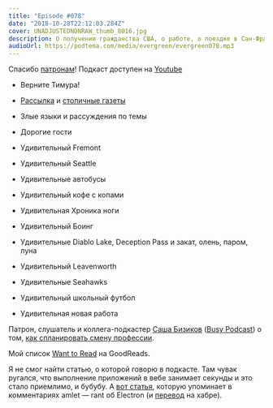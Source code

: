```yaml
---
title: "Episode #078"
date: "2018-10-28T22:12:03.284Z"
cover: UNADJUSTEDNONRAW_thumb_8016.jpg
description: О получении гражданства США, о работе, о поездке в Сан-Франциско, и о музыке.
audioUrl: https://podtema.com/media/evergreen/evergreen078.mp3
---
```


Спасибо [патронам](https://patreon.com/podtema)!
Подкаст доступен на [Youtube](https://www.youtube.com/c/EvergreenPodcast)

- Верните Тимура!
- [Рассылка](https://letter.rosnovsky.us/) и [столичные газеты](https://www.the-village.ru/village/people/zakladka/329503-12-email-newsletter)
- Злые языки и рассуждения по темы

- Дорогие гости
- Удивительный Fremont
- Удивительный Seattle
- Удивительные автобусы
- Удивительный кофе с копами
- Удивительная Хроника ноги
- Удивительный Боинг
- Удивительные Diablo Lake, Deception Pass и закат, олень, паром, луна
- Удивительный Leavenworth
- Удивительные Seahawks

- Удивительный школьный футбол
- Удивительная новая работа

Патрон, слушатель и коллега-подкастер [Саша Бизиков](https://bizikov.ru/) ([Busy Podcast](https://bizikov.ru/podcast/busypodcast/)) о том, [как спланировать смену профессии](https://bizikov.ru/posts/plan/).

Мой список [Want to Read](https://www.goodreads.com/review/list/4342973-artem?shelf=to-read) на GoodReads.

Я не смог найти статью, о которой говорю в подкасте. Там чувак ругался, что выполнение приложений в вебе занимает секунды и это  стало приемлимо, и бубубу. А [вот статья](https://josephg.com/blog/electron-is-flash-for-the-desktop/), которую упоминает в комментариях amlet — rant об Electron (и [перевод](https://habr.com/post/427211/) на хабре).